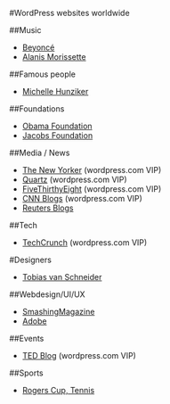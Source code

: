 #WordPress websites worldwide

##Music
- [Beyoncé](http://www.beyonce.com/)
- [Alanis Morissette](http://alanis.com/)

##Famous people
- [Michelle Hunziker](http://www.michellehunziker.it/en)

##Foundations
- [Obama Foundation](https://www.obama.org/)
- [Jacobs Foundation](http://jacobsfoundation.org/)

##Media / News
- [The New Yorker](http://www.newyorker.com/) (wordpress.com VIP)
- [Quartz](http://qz.com/) (wordpress.com VIP)
- [FiveThirthyEight](http://fivethirtyeight.com/) (wordpress.com VIP)
- [CNN Blogs](http://edition.cnn.com/exchange/blogs/index.html) (wordpress.com VIP)
- [Reuters Blogs](http://blogs.reuters.com/us/)

##Tech
- [TechCrunch](http://techcrunch.com/) (wordpress.com VIP)

#Designers
- [Tobias van Schneider](http://www.vanschneider.com/blog/)

##Webdesign/UI/UX
- [SmashingMagazine](http://smashingmag.com/)
- [Adobe](http://blogs.adobe.com/)

##Events
- [TED Blog](http://blog.ted.com/) (wordpress.com VIP)

##Sports
- [Rogers Cup, Tennis](http://www.rogerscup.com/)